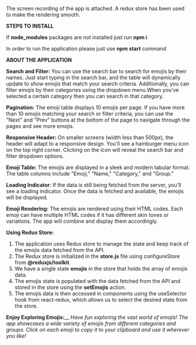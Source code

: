 The screen recording of the app is attached.
A redux store has been used to make the rendering smooth.


**STEPS TO INSTALL**

If **node_modules** packages are not installed just run **npm i**

In order to run the application please just use **npm start** command

**ABOUT THE APPLICATION**

**Search and Filter:** You can use the search bar to search for emojis by their names. Just start typing in the search bar, and the table will dynamically update to show emojis that match your search criteria. Additionally, you can filter emojis by their categories using the dropdown menu.When you've selected a certain category then you can search in that category.

**Pagination:** The emoji table displays 10 emojis per page. If you have more than 10 emojis matching your search or filter criteria, you can use the "Next" and "Prev" buttons at the bottom of the page to navigate through the pages and see more emojis.

**Responsive Header:** On smaller screens (width less than 500px), the header will adapt to a responsive design. You'll see a hamburger menu icon on the top right corner. Clicking on the icon will reveal the search bar and filter dropdown options.

**Emoji Table:** The emojis are displayed in a sleek and modern tabular format. The table columns include "Emoji," "Name," "Category," and "Group."

**Loading Indicator**: If the data is still being fetched from the server, you'll see a loading indicator. Once the data is fetched and available, the emojis will be displayed.

**Emoji Rendering:** The emojis are rendered using their HTML codes. Each emoji can have multiple HTML codes if it has different skin tones or variations. The app will combine and display them accordingly.

**Using Redux Store:**

1. The application uses Redux store to manage the state and keep track of the emojis data fetched from the API.
2. The Redux store is initialized in the **store.js** file using configureStore from **@reduxjs/toolkit**.
3. We have a single state **emojis** in the store that holds the array of emojis data.
4. The emojis state is populated with the data fetched from the API and stored in the store using the **setEmojis** action.
5. The emojis data is then accessed in components using the useSelector hook from react-redux, which allows us to select the desired state from the store.

**Enjoy Exploring Emojis:**__ _Have fun exploring the vast world of emojis! The app showcases a wide variety of emojis from different categories and groups. Click on each emoji to copy it to your clipboard and use it wherever you like!_
